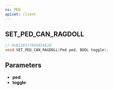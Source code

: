 ```yaml
---
ns: PED
apiset: client
---
```

## SET_PED_CAN_RAGDOLL

```c
// 0xB128377056A54E2A
void SET_PED_CAN_RAGDOLL(Ped ped, BOOL toggle);
```


## Parameters
* **ped**:
* **toggle**: